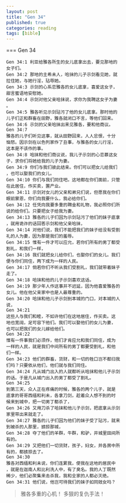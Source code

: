 ```yaml
---
layout: post
title: "Gen 34"
published: true
categories: reading
tags: [bible]
---
```



=== Gen 34

    Gen 34:1 利亚给雅各所生的女儿底拿出去，要见那地的   
    女子们。                                            
    Gen 34:2 那地的主希未人，哈抹的儿子示剑看见她，就
    拉住她，与她行淫，玷辱她。
    Gen 34:3 示剑的心系恋雅各的女儿底拿，喜爱这女子，                            
    甜言蜜语地安慰她。
    Gen 34:4 示剑对他父亲哈抹说，求你为我聘这女子为妻                            
    。
    Gen 34:5 雅各听见示剑玷污了他的女儿底拿。那时他的                            
    儿子们正和群畜在田野，雅各就闭口不言，等他们回来。                           
    Gen 34:6 示剑的父亲哈抹出来见雅各，要和他商议。                              
    Gen 34:7
    雅各的儿子们听见这事，就从田野回来，人人忿恨，十分                           
    恼怒。因示剑在以色列家作了丑事，与雅各的女儿行淫，                           
    这本是不该作的事。                                                           
    Gen 34:8 哈抹和他们商议说，我儿子示剑的心恋慕这女                            
    子，求你们将她给我的儿子为妻。                                               
    Gen 34:9 你们与我们彼此结亲。你们可以把女儿给我们                            
    ，也可以娶我们的女儿。                                                       
    Gen 34:10 你们与我们同住吧。这地都在你们面前，只管                           
    在此居住，作买卖，置产业。                                                   
    Gen 34:11 示剑对女儿的父亲和弟兄们说，但愿我在你们                           
    眼前蒙恩，你们向我要什么，我必给你们。                                       
    Gen 34:12 任凭向我要多重的聘金和礼物，我必照你们所                           
    说的给你们。只要把女子给我为妻。                                             
    Gen 34:13 雅各的儿子们因为示剑玷污了他们的妹子底拿                           
    ，就用诡诈的话回答示剑和他父亲哈抹，                                         
    Gen 34:14 对他们说，我们不能把我们的妹子给没有受割                           
    礼的人为妻，因为那是我们的羞辱。                                             
    Gen 34:15 惟有一件才可以应允，若你们所有的男丁都受                           
    割礼，和我们一样，                                                           
    Gen 34:16 我们就把女儿给你们，也娶你们的女儿。我们                           
    便与你们同住，两下成为一样的人民。
    Gen 34:17 倘若你们不听从我们受割礼，我们就带着妹子
    走了。
    Gen 34:18 哈抹和他的儿子示剑喜欢这话。
    Gen 34:19 那少年人作这事并不迟延，因为他喜爱雅各的
    女儿。他在他父亲家中也是人最尊重的。
    Gen 34:20 哈抹和他儿子示剑到本城的门口，对本城的人
    说，
    Gen 34:21
    这些人与我们和睦，不如许他们在这地居住，作买卖。这
    地也宽阔，足可容下他们。我们可以娶他们的女儿为妻，
    也可以把我们的女儿嫁给他们。
    Gen 34:22
    惟有一件事我们必须作，他们才肯应允和我们同住，成为
    一样的人民，就是我们中间所有的男丁都要受割礼，和他
    们一样。
    Gen 34:23 他们的群畜，货财，和一切的牲口岂不都归我
    们吗？只要依从他们，他们就与我们同住。
    Gen 34:24 凡从城门出入的人就都听从哈抹和他儿子示剑
    的话。于是凡从城门出入的男丁都受了割礼。
    Gen 34:25
    到第三天，众人正在疼痛的时候，雅各的两个儿子，就是
    底拿的哥哥西缅和利未，各拿刀剑，趁着众人想不到的时
    候来到城中，把一切男丁都杀了，
    Gen 34:26 又用刀杀了哈抹和他儿子示剑，把底拿从示剑
    家里带出来就走了。
    Gen 34:27 雅各的儿子们因为他们的妹子受了玷污，就来
    到被杀的人那里，掳掠那城，
    Gen 34:28 夺了他们的羊群，牛群，和驴，并城里田间所
    有的。
    Gen 34:29 又把他们一切货财，孩子，妇女，并各房中所
    有的，都掳掠去了。
    Gen 34:30
    雅各对西缅和利未说，你们连累我，使我在这地的居民中
    ，就是在迦南人和比利洗人中，有了臭名。我的人丁既然
    稀少，他们必聚集来击杀我，我和全家的人都必灭绝。
    Gen 34:31 他们说，他岂可待我们的妹子如同妓女吗？

> 雅各多重的心机！
> 多狠的复仇手法！
